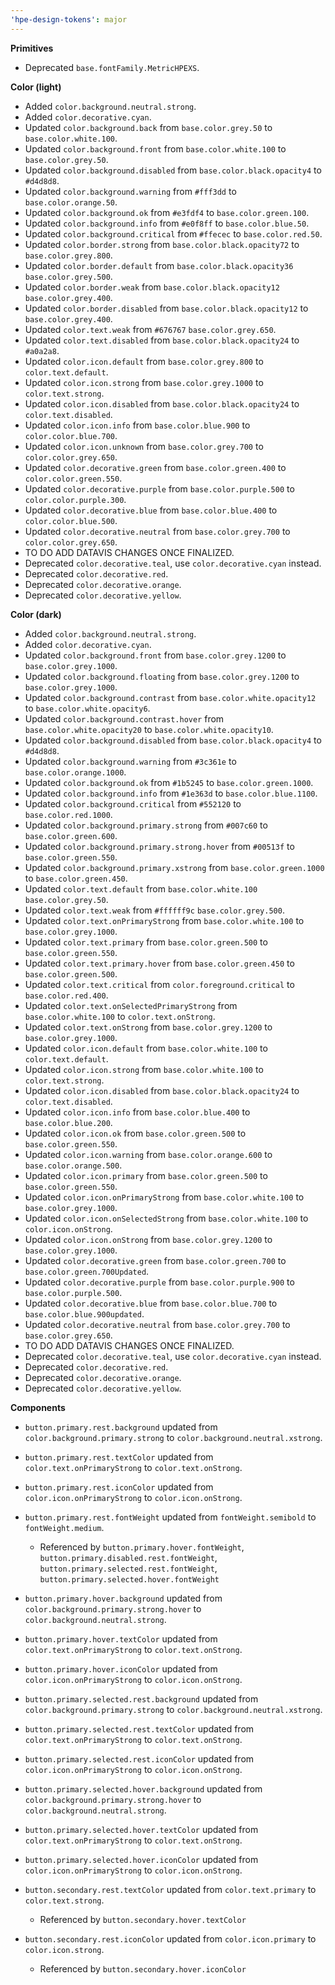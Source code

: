 ```yaml
---
'hpe-design-tokens': major
---
```


**Primitives**

- Deprecated `base.fontFamily.MetricHPEXS`.

**Color (light)**

- Added `color.background.neutral.strong`.
- Added `color.decorative.cyan`.
- Updated `color.background.back` from `base.color.grey.50` to `base.color.white.100`.
- Updated `color.background.front` from `base.color.white.100` to `base.color.grey.50`.
- Updated `color.background.disabled` from `base.color.black.opacity4` to `#d4d8d8`.
- Updated `color.background.warning` from `#fff3dd` to `base.color.orange.50`.
- Updated `color.background.ok` from `#e3fdf4` to `base.color.green.100`.
- Updated `color.background.info` from `#e0f8ff` to `base.color.blue.50`.
- Updated `color.background.critical` from `#ffecec` to `base.color.red.50`.
- Updated `color.border.strong` from `base.color.black.opacity72` to `base.color.grey.800`.
- Updated `color.border.default` from `base.color.black.opacity36` `base.color.grey.500`.
- Updated `color.border.weak` from `base.color.black.opacity12` `base.color.grey.400`.
- Updated `color.border.disabled` from `base.color.black.opacity12` to `base.color.grey.400`.
- Updated `color.text.weak` from `#676767` `base.color.grey.650`.
- Updated `color.text.disabled` from `base.color.black.opacity24` to `#a0a2a8`.
- Updated `color.icon.default` from `base.color.grey.800` to `color.text.default`.
- Updated `color.icon.strong` from `base.color.grey.1000` to `color.text.strong`.
- Updated `color.icon.disabled` from `base.color.black.opacity24` to `color.text.disabled`.
- Updated `color.icon.info` from `base.color.blue.900` to `color.color.blue.700`.
- Updated `color.icon.unknown` from `base.color.grey.700` to `color.color.grey.650`.
- Updated `color.decorative.green` from `base.color.green.400` to `color.color.green.550`.
- Updated `color.decorative.purple` from `base.color.purple.500` to `color.color.purple.300`.
- Updated `color.decorative.blue` from `base.color.blue.400` to `color.color.blue.500`.
- Updated `color.decorative.neutral` from `base.color.grey.700` to `color.color.grey.650`.
- TO DO ADD DATAVIS CHANGES ONCE FINALIZED.
- Deprecated `color.decorative.teal`, use `color.decorative.cyan` instead.
- Deprecated `color.decorative.red`.
- Deprecated `color.decorative.orange`.
- Deprecated `color.decorative.yellow`.

**Color (dark)**

- Added `color.background.neutral.strong`.
- Added `color.decorative.cyan`.
- Updated `color.background.front` from `base.color.grey.1200` to `base.color.grey.1000`.
- Updated `color.background.floating` from `base.color.grey.1200` to `base.color.grey.1000`.
- Updated `color.background.contrast` from `base.color.white.opacity12` to `base.color.white.opacity6`.
- Updated `color.background.contrast.hover` from `base.color.white.opacity20` to `base.color.white.opacity10`.
- Updated `color.background.disabled` from `base.color.black.opacity4` to `#d4d8d8`.
- Updated `color.background.warning` from `#3c361e` to `base.color.orange.1000`.
- Updated `color.background.ok` from `#1b5245` to `base.color.green.1000`.
- Updated `color.background.info` from `#1e363d` to `base.color.blue.1100`.
- Updated `color.background.critical` from `#552120` to `base.color.red.1000`.
- Updated `color.background.primary.strong` from `#007c60` to `base.color.green.600`.
- Updated `color.background.primary.strong.hover` from `#00513f` to `base.color.green.550`.
- Updated `color.background.primary.xstrong` from `base.color.green.1000` to `base.color.green.450`.
- Updated `color.text.default` from `base.color.white.100` `base.color.grey.50`.
- Updated `color.text.weak` from `#ffffff9c` `base.color.grey.500`.
- Updated `color.text.onPrimaryStrong` from `base.color.white.100` to `base.color.grey.1000`.
- Updated `color.text.primary` from `base.color.green.500` to `base.color.green.550`.
- Updated `color.text.primary.hover` from `base.color.green.450` to `base.color.green.500`.
- Updated `color.text.critical` from `color.foreground.critical` to `base.color.red.400`.
- Updated `color.text.onSelectedPrimaryStrong` from `base.color.white.100` to `color.text.onStrong`.
- Updated `color.text.onStrong` from `base.color.grey.1200` to `base.color.grey.1000`.
- Updated `color.icon.default` from `base.color.white.100` to `color.text.default`.
- Updated `color.icon.strong` from `base.color.white.100` to `color.text.strong`.
- Updated `color.icon.disabled` from `base.color.black.opacity24` to `color.text.disabled`.
- Updated `color.icon.info` from `base.color.blue.400` to `base.color.blue.200`.
- Updated `color.icon.ok` from `base.color.green.500` to `base.color.green.550`.
- Updated `color.icon.warning` from `base.color.orange.600` to `base.color.orange.500`.
- Updated `color.icon.primary` from `base.color.green.500` to `base.color.green.550`.
- Updated `color.icon.onPrimaryStrong` from `base.color.white.100` to `base.color.grey.1000`.
- Updated `color.icon.onSelectedStrong` from `base.color.white.100` to `color.icon.onStrong`.
- Updated `color.icon.onStrong` from `base.color.grey.1200` to `base.color.grey.1000`.
- Updated `color.decorative.green` from `base.color.green.700` to `base.color.green.700Updated`.
- Updated `color.decorative.purple` from `base.color.purple.900` to `base.color.purple.500`.
- Updated `color.decorative.blue` from `base.color.blue.700` to `base.color.blue.900updated`.
- Updated `color.decorative.neutral` from `base.color.grey.700` to `base.color.grey.650`.
- TO DO ADD DATAVIS CHANGES ONCE FINALIZED.
- Deprecated `color.decorative.teal`, use `color.decorative.cyan` instead.
- Deprecated `color.decorative.red`.
- Deprecated `color.decorative.orange`.
- Deprecated `color.decorative.yellow`.

**Components**

- `button.primary.rest.background` updated from `color.background.primary.strong` to `color.background.neutral.xstrong`.
- `button.primary.rest.textColor` updated from `color.text.onPrimaryStrong` to `color.text.onStrong`.
- `button.primary.rest.iconColor` updated from `color.icon.onPrimaryStrong` to `color.icon.onStrong`.
- `button.primary.rest.fontWeight` updated from `fontWeight.semibold` to `fontWeight.medium`.
  - Referenced by `button.primary.hover.fontWeight`, `button.primary.disabled.rest.fontWeight`, `button.primary.selected.rest.fontWeight`, `button.primary.selected.hover.fontWeight`
- `button.primary.hover.background` updated from `color.background.primary.strong.hover` to `color.background.neutral.strong`.
- `button.primary.hover.textColor` updated from `color.text.onPrimaryStrong` to `color.text.onStrong`.
- `button.primary.hover.iconColor` updated from `color.icon.onPrimaryStrong` to `color.icon.onStrong`.
- `button.primary.selected.rest.background` updated from `color.background.primary.strong` to `color.background.neutral.xstrong`.
- `button.primary.selected.rest.textColor` updated from `color.text.onPrimaryStrong` to `color.text.onStrong`.
- `button.primary.selected.rest.iconColor` updated from `color.icon.onPrimaryStrong` to `color.icon.onStrong`.
- `button.primary.selected.hover.background` updated from `color.background.primary.strong.hover` to `color.background.neutral.strong`.
- `button.primary.selected.hover.textColor` updated from `color.text.onPrimaryStrong` to `color.text.onStrong`.
- `button.primary.selected.hover.iconColor` updated from `color.icon.onPrimaryStrong` to `color.icon.onStrong`.

- `button.secondary.rest.textColor` updated from `color.text.primary` to `color.text.strong`.
  - Referenced by `button.secondary.hover.textColor`
- `button.secondary.rest.iconColor` updated from `color.icon.primary` to `color.icon.strong`.
  - Referenced by `button.secondary.hover.iconColor`
